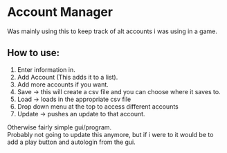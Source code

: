 # Account Manager

Was mainly using this to keep track of alt accounts i was using in a game.

## How to use:

1. Enter information in.
2. Add Account (This adds it to a list).
3. Add more accounts if you want.
4. Save -> this will create a csv file and you can choose where it saves to.
5. Load -> loads in the appropriate csv file
6. Drop down menu at the top to access different accounts
7. Update -> pushes an update to that account.

Otherwise fairly simple gui/program.<br/>
Probably not going to update this anymore, but if i were to it would be to add a play button and autologin from the gui.
